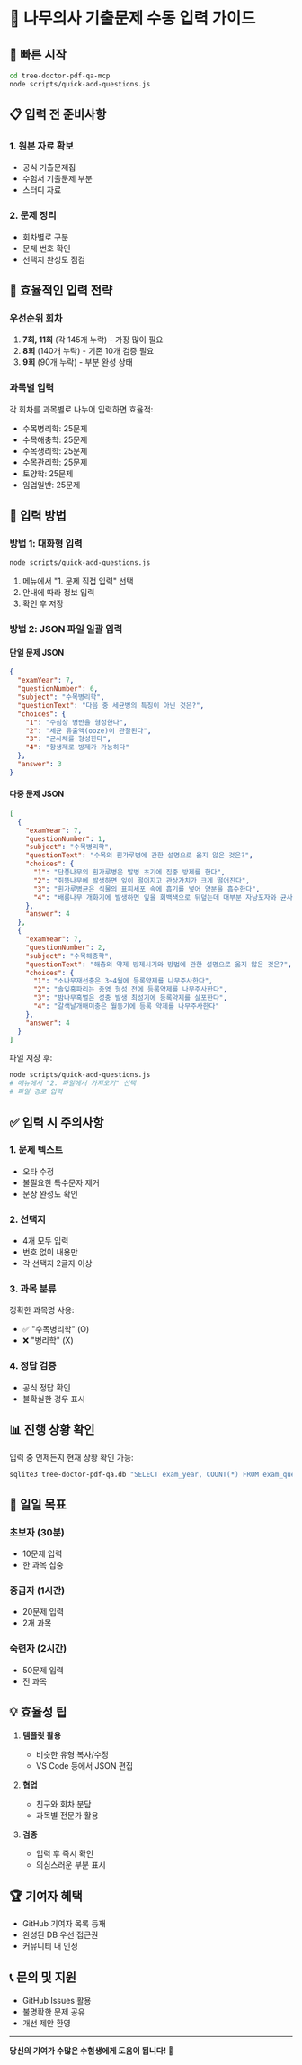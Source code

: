 # 📝 나무의사 기출문제 수동 입력 가이드

## 🚀 빠른 시작

```bash
cd tree-doctor-pdf-qa-mcp
node scripts/quick-add-questions.js
```

## 📋 입력 전 준비사항

### 1. 원본 자료 확보
- 공식 기출문제집
- 수험서 기출문제 부분
- 스터디 자료

### 2. 문제 정리
- 회차별로 구분
- 문제 번호 확인
- 선택지 완성도 점검

## 🎯 효율적인 입력 전략

### 우선순위 회차
1. **7회, 11회** (각 145개 누락) - 가장 많이 필요
2. **8회** (140개 누락) - 기존 10개 검증 필요
3. **9회** (90개 누락) - 부분 완성 상태

### 과목별 입력
각 회차를 과목별로 나누어 입력하면 효율적:
- 수목병리학: 25문제
- 수목해충학: 25문제
- 수목생리학: 25문제
- 수목관리학: 25문제
- 토양학: 25문제
- 임업일반: 25문제

## 📝 입력 방법

### 방법 1: 대화형 입력
```bash
node scripts/quick-add-questions.js
```
1. 메뉴에서 "1. 문제 직접 입력" 선택
2. 안내에 따라 정보 입력
3. 확인 후 저장

### 방법 2: JSON 파일 일괄 입력

#### 단일 문제 JSON
```json
{
  "examYear": 7,
  "questionNumber": 6,
  "subject": "수목병리학",
  "questionText": "다음 중 세균병의 특징이 아닌 것은?",
  "choices": {
    "1": "수침상 병반을 형성한다",
    "2": "세균 유출액(ooze)이 관찰된다",
    "3": "균사체를 형성한다",
    "4": "항생제로 방제가 가능하다"
  },
  "answer": 3
}
```

#### 다중 문제 JSON
```json
[
  {
    "examYear": 7,
    "questionNumber": 1,
    "subject": "수목병리학",
    "questionText": "수목의 흰가루병에 관한 설명으로 옳지 않은 것은?",
    "choices": {
      "1": "단풍나무의 흰가루병은 발병 초기에 집중 방제를 한다",
      "2": "쥐똥나무에 발생하면 잎이 떨어지고 관상가치가 크게 떨어진다",
      "3": "흰가루병균은 식물의 표피세포 속에 흡기를 넣어 양분을 흡수한다",
      "4": "배롱나무 개화기에 발생하면 잎을 회백색으로 뒤덮는데 대부분 자낭포자와 균사이다"
    },
    "answer": 4
  },
  {
    "examYear": 7,
    "questionNumber": 2,
    "subject": "수목해충학",
    "questionText": "해충의 약제 방제시기와 방법에 관한 설명으로 옳지 않은 것은?",
    "choices": {
      "1": "소나무재선충은 3~4월에 등록약제를 나무주사한다",
      "2": "솔잎혹파리는 충영 형성 전에 등록약제를 나무주사한다",
      "3": "밤나무혹벌은 성충 발생 최성기에 등록약제를 살포한다",
      "4": "갈색날개매미충은 월동기에 등록 약제를 나무주사한다"
    },
    "answer": 4
  }
]
```

파일 저장 후:
```bash
node scripts/quick-add-questions.js
# 메뉴에서 "2. 파일에서 가져오기" 선택
# 파일 경로 입력
```

## ✅ 입력 시 주의사항

### 1. 문제 텍스트
- 오타 수정
- 불필요한 특수문자 제거
- 문장 완성도 확인

### 2. 선택지
- 4개 모두 입력
- 번호 없이 내용만
- 각 선택지 2글자 이상

### 3. 과목 분류
정확한 과목명 사용:
- ✅ "수목병리학" (O)
- ❌ "병리학" (X)

### 4. 정답 검증
- 공식 정답 확인
- 불확실한 경우 표시

## 📊 진행 상황 확인

입력 중 언제든지 현재 상황 확인 가능:
```bash
sqlite3 tree-doctor-pdf-qa.db "SELECT exam_year, COUNT(*) FROM exam_questions GROUP BY exam_year;"
```

## 🎯 일일 목표

### 초보자 (30분)
- 10문제 입력
- 한 과목 집중

### 중급자 (1시간)
- 20문제 입력
- 2개 과목

### 숙련자 (2시간)
- 50문제 입력
- 전 과목

## 💡 효율성 팁

1. **템플릿 활용**
   - 비슷한 유형 복사/수정
   - VS Code 등에서 JSON 편집

2. **협업**
   - 친구와 회차 분담
   - 과목별 전문가 활용

3. **검증**
   - 입력 후 즉시 확인
   - 의심스러운 부분 표시

## 🏆 기여자 혜택

- GitHub 기여자 목록 등재
- 완성된 DB 우선 접근권
- 커뮤니티 내 인정

## 📞 문의 및 지원

- GitHub Issues 활용
- 불명확한 문제 공유
- 개선 제안 환영

---

**당신의 기여가 수많은 수험생에게 도움이 됩니다!** 🌳